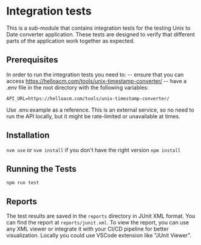 # Integration tests

This is a sub-module that contains integration tests for the testing Unix to Date converter application. These tests are designed to verify that different parts of the application work together as expected.

## Prerequisites

In order to run the integration tests you need to:
-- ensure that you can access https://helloacm.com/tools/unix-timestamp-converter/
-- have a .env file in the root directory with the following variables:

```
API_URL=https://helloacm.com/tools/unix-timestamp-converter/
```

Use .env.example as a reference. This is an external service, so no need to run the API locally, but it might be rate-limited or unavailable at times.

## Installation

`nvm use` or `nvm install` if you don't have the right version
`npm install`

## Running the Tests

`npm run test`

## Reports

The test results are saved in the `reports` directory in JUnit XML format. You can find the report at `reports/junit.xml`.
To view the report, you can use any XML viewer or integrate it with your CI/CD pipeline for better visualization.
Locally you could use VSCode extension like "JUnit Viewer".
